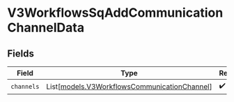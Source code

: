 # V3WorkflowsSqAddCommunicationChannelData


## Fields

| Field                                                                                        | Type                                                                                         | Required                                                                                     | Description                                                                                  |
| -------------------------------------------------------------------------------------------- | -------------------------------------------------------------------------------------------- | -------------------------------------------------------------------------------------------- | -------------------------------------------------------------------------------------------- |
| `channels`                                                                                   | List[[models.V3WorkflowsCommunicationChannel](../models/v3workflowscommunicationchannel.md)] | :heavy_check_mark:                                                                           | N/A                                                                                          |